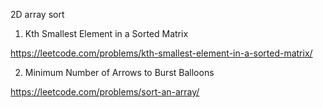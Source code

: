 2D array sort
1. Kth Smallest Element in a Sorted Matrix

https://leetcode.com/problems/kth-smallest-element-in-a-sorted-matrix/

2. Minimum Number of Arrows to Burst Balloons

https://leetcode.com/problems/sort-an-array/


